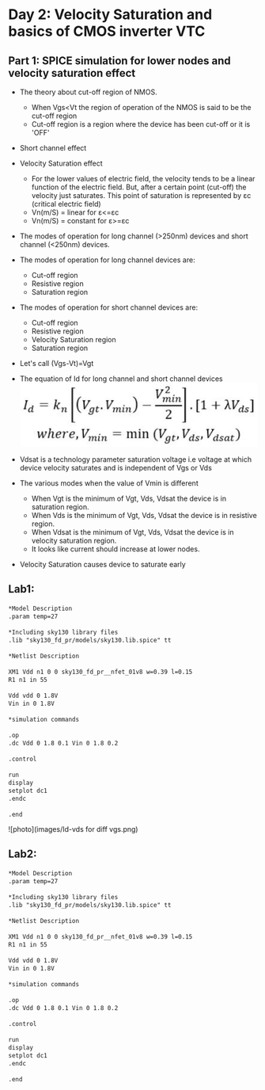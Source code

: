 # Day 2: Velocity Saturation and basics of CMOS inverter VTC

## Part 1: SPICE simulation for lower nodes and velocity saturation effect
-   The theory about cut-off region of NMOS.
    
    -   When Vgs<Vt the region of operation of the NMOS is said to be the cut-off region
    -   Cut-off region is a region where the device has been cut-off or it is 'OFF'
-   Short channel effect
    
-   Velocity Saturation effect
    
    -   For the lower values of electric field, the velocity tends to be a linear function of the electric field. But, after a certain point (cut-off) the velocity just saturates. This point of saturation is represented by εc (critical electric field)
    -   Vn(m/S) = linear for ε<=εc
    -   Vn(m/S) = constant for ε>=εc
-  The modes of operation for long channel (>250nm) devices and short channel (<250nm) devices.
    
-   The modes of operation for long channel devices are:
    
    -   Cut-off region
    -   Resistive region
    -   Saturation region
-   The modes of operation for short channel devices are:
    
    -   Cut-off region
    -   Resistive region
    -   Velocity Saturation region
    -   Saturation region
-   Let's call (Vgs-Vt)=Vgt
    
-   The equation of Id for long channel and short channel devices
![euation](images/form.png)
-   Vdsat is a technology parameter saturation voltage i.e voltage at which device velocity saturates and is independent of Vgs or Vds
    
-   The various modes when the value of Vmin is different
    
    -   When Vgt is the minimum of Vgt, Vds, Vdsat the device is in saturation region.
    -   When Vds is the minimum of Vgt, Vds, Vdsat the device is in resistive region.
    -   When Vdsat is the minimum of Vgt, Vds, Vdsat the device is in velocity saturation region.
    -   It looks like current should increase at lower nodes.
-   Velocity Saturation causes device to saturate early

## Lab1: 

```
*Model Description
.param temp=27

*Including sky130 library files
.lib "sky130_fd_pr/models/sky130.lib.spice" tt

*Netlist Description

XM1 Vdd n1 0 0 sky130_fd_pr__nfet_01v8 w=0.39 l=0.15
R1 n1 in 55

Vdd vdd 0 1.8V
Vin in 0 1.8V

*simulation commands

.op
.dc Vdd 0 1.8 0.1 Vin 0 1.8 0.2

.control

run
display
setplot dc1
.endc

.end
```
![photo](images/Id-vds for diff vgs.png)
## Lab2:
```
*Model Description
.param temp=27

*Including sky130 library files
.lib "sky130_fd_pr/models/sky130.lib.spice" tt

*Netlist Description

XM1 Vdd n1 0 0 sky130_fd_pr__nfet_01v8 w=0.39 l=0.15
R1 n1 in 55

Vdd vdd 0 1.8V
Vin in 0 1.8V

*simulation commands

.op
.dc Vdd 0 1.8 0.1 Vin 0 1.8 0.2

.control

run
display
setplot dc1
.endc

.end
```
